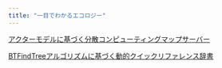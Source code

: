 ```yaml
---
title: "一目でわかるエコロジー"
---
```


[アクターモデルに基づく分散コンピューティングマップサーバー](https://github.com/zmaplab/zserver)

[BTFindTreeアルゴリズムに基づく動的クイックリファレンス辞書](https://github.com/night-moon-studio/DynamicDictionary)